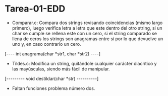
# Tarea-01-EDD

- Comparar.c: Compara dos strings revisando coincidencias (mismo largo primero), luego verifica letra a letra que este dentro del otro  string, si un char se cumple se rellena este con un cero, si el string comparado se llena de ceros los strings son anagramas entre sí por lo que devuelve un uno y, en caso contrario un cero. 

[---- int anagrama(char *str1, char *str2) ----]

- Tildes.c: Modifica un string, quitándole cualquier carácter diacrítico y las mayúsculas, siendo más fácil de manipular. 

[--------- void destildar(char *str) ----------]

- Faltan funciones problema número dos.
